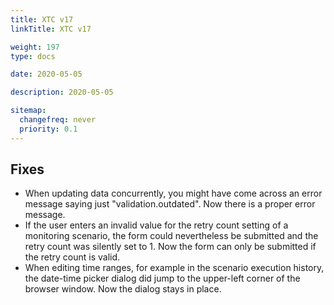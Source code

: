 ```yaml
---
title: XTC v17
linkTitle: XTC v17

weight: 197
type: docs

date: 2020-05-05

description: 2020-05-05

sitemap:
  changefreq: never
  priority: 0.1
---
```


## Fixes
- When updating data concurrently, you might have come across an error message saying just "validation.outdated". Now there is a proper error message.
- If the user enters an invalid value for the retry count setting of a monitoring scenario, the form could nevertheless be submitted and the retry count was silently set to 1. Now the form can only be submitted if the retry count is valid.
- When editing time ranges, for example in the scenario execution history, the date-time picker dialog did jump to the upper-left corner of the browser window. Now the dialog stays in place.
